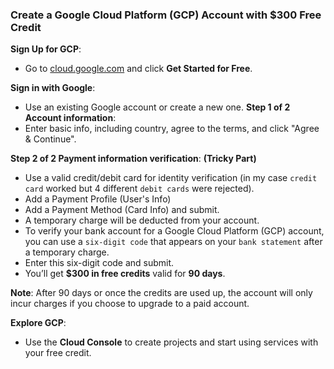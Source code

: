 ### Create a Google Cloud Platform (GCP) Account with $300 Free Credit

**Sign Up for GCP**:
   - Go to [cloud.google.com](https://cloud.google.com) and click **Get Started for Free**.

**Sign in with Google**:
   - Use an existing Google account or create a new one.
**Step 1 of 2 Account information**:
   - Enter basic info, including country, agree to the terms, and click "Agree & Continue".

**Step 2 of 2 Payment information verification**: **(Tricky Part)**
   - Use a valid credit/debit card for identity verification (in my case `credit card` worked but 4 different `debit cards` were rejected).
   - Add a Payment Profile (User's Info)
   - Add a Payment Method (Card Info) and submit.
   - A temporary charge will be deducted from your account.
   - To verify your bank account for a Google Cloud Platform (GCP) account, you can use a `six-digit code` that appears on your `bank statement` after a temporary charge.
   - Enter this six-digit code and submit.
   - You’ll get **$300 in free credits** valid for **90 days**.

**Note**: After 90 days or once the credits are used up, the account will only incur charges if you choose to upgrade to a paid account.

**Explore GCP**:
   - Use the **Cloud Console** to create projects and start using services with your free credit.
